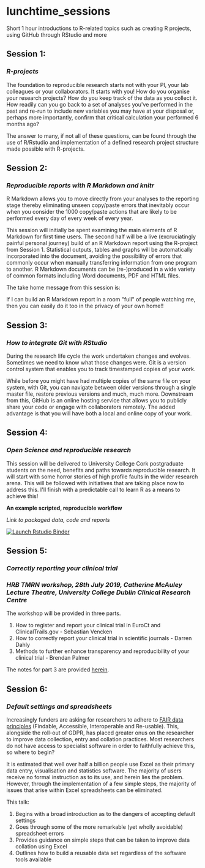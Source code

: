 # lunchtime_sessions

Short 1 hour introductions to R-related topics such as creating R projects, using GitHub through RStudio and more 

## **Session 1:**
### *R-projects*

The foundation to reproducible research starts not with your PI, your lab colleagues or your collaborators. It starts with you! How do you organise your research projects? How do you keep track of the data as you collect it. How readily can you go back to a set of analyses you've performed in the past and re-run to include new variables you may have at your disposal or, perhaps more importantly, confirm that critical calculation your performed 6 months ago?

The answer to many, if not all of these questions, can be found through the use of R/Rstudio and implementation of a defined research project structure made possible with R-projects.

## **Session 2:**
### *Reproducible reports with R Markdown and knitr*

R Markdown allows you to move directly from your analyses to the reporting stage thereby eliminating unseen copy/paste errors that inevitably occur when you consider the 1000 copy/paste actions that are likely to be performed every day of every week of every year.

This session will initially be spent examining the main elements of R Markdown for first time users. The second half will be a live (excruciatingly painful personal journey) build of an R Markdown report using the R-project from Session 1. Statistical outputs, tables and graphs will be automatically incorporated into the document, avoiding the possibility of errors that commonly occur when manually transferring information from one program to another. R Markdown documents can be (re-)produced in a wide variety of common formats including Word documents, PDF and HTML files.

The take home message from this session is: 

If I can build an R Markdown report in a room "full" of people watching me, then you can easily do it too in the privacy of your own home!!

## **Session 3:**
### *How to integrate Git with RStudio*

During the research life cycle the work undertaken changes and evolves. Sometimes we need to know what those changes were. Git is a version control system that enables you to track timestamped copies of your work. 

While before you might have had multiple copies of the same file on your system, with Git, you can navigate between older versions through a single master file, restore previous versions and much, much more. Downstream from this, GitHub is an online hosting service that allows you to publicly share your code or engage with collaborators remotely. The added advantage is that you will have both a local and online copy of your work.

## **Session 4:**
### *Open Science and reproducible research*

This session will be delivered to University College Cork postgraduate students on the need, benefits and paths towards reproducible research. It will start with some horror stories of high profile faults in the wider research arena. This will be followed with initiatives that are taking place now to address this. I'll finish with a predictable call to learn R as a means to achieve this!  

**An example scripted, reproducible workflow**

*Link to packaged data, code and reports*

<!-- badges: start -->
[![Launch Rstudio Binder](http://mybinder.org/badge_logo.svg)](https://mybinder.org/v2/gh/bapalmer/RCR/master?urlpath=rstudio)
<!-- badges: end -->

## **Session 5:**
### *Correctly reporting your clinical trial*

### *HRB TMRN workshop, 28th July 2019, Catherine McAuley Lecture Theatre, University College Dublin Clinical Research Centre*

The workshop will be provided in three parts.
1. How to register and report your clinical trial in EuroCt and ClinicalTrails.gov - Sebastian Vencken
2. How to correctly report your clinical trial in scientific journals - Darren Dahly
3. Methods to further enhance transparency and reproducibility of your clinical trial - Brendan Palmer

The notes for part 3 are provided [herein](https://github.com/bapalmer/lunchtime_sessions/tree/master/TMRN_UCD_June_2019).

## **Session 6:**
### *Default settings and spreadsheets*

Increasingly funders are asking for researchers to adhere to [FAIR data principles](https://www.nature.com/articles/sdata201618) (Findable, Accessible, Interoperable and Re-usable). This, alongside the roll-out of GDPR, has placed greater onus on the researcher to improve data collection, entry and collation practices. Most researchers do not have access to specialist software in order to faithfully achieve this, so where to begin?

It is estimated that well over half a billion people use Excel as their primary data entry, visualisation and statistics software. The majority of users receive no formal instruction as to its use, and herein lies the problem. However, through the implementation of a few simple steps, the majority of issues that arise within Excel spreadsheets can be eliminated.

This talk:
1. Begins with a broad introduction as to the dangers of accepting default settings
2. Goes through some of the more remarkable (yet wholly avoidable) spreadsheet errors
3. Provides guidance on simple steps that can be taken to improve data collation using Excel
4. Outlines how to build a reusable data set regardless of the software tools available 


 
